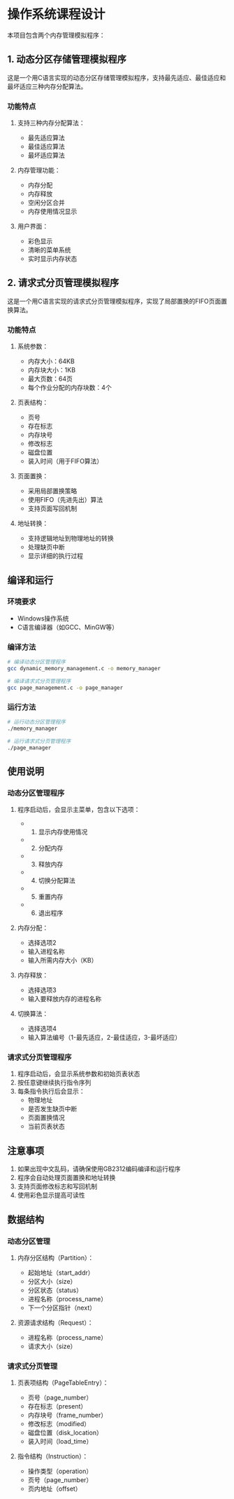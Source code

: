 # 操作系统课程设计

本项目包含两个内存管理模拟程序：

## 1. 动态分区存储管理模拟程序

这是一个用C语言实现的动态分区存储管理模拟程序，支持最先适应、最佳适应和最坏适应三种内存分配算法。

### 功能特点

1. 支持三种内存分配算法：
   
   - 最先适应算法
   - 最佳适应算法
   - 最坏适应算法
2. 内存管理功能：
   
   - 内存分配
   - 内存释放
   - 空闲分区合并
   - 内存使用情况显示
3. 用户界面：
   
   - 彩色显示
   - 清晰的菜单系统
   - 实时显示内存状态

## 2. 请求式分页管理模拟程序

这是一个用C语言实现的请求式分页管理模拟程序，实现了局部置换的FIFO页面置换算法。

### 功能特点

1. 系统参数：
   
   - 内存大小：64KB
   - 内存块大小：1KB
   - 最大页数：64页
   - 每个作业分配的内存块数：4个
2. 页表结构：
   
   - 页号
   - 存在标志
   - 内存块号
   - 修改标志
   - 磁盘位置
   - 装入时间（用于FIFO算法）
3. 页面置换：
   
   - 采用局部置换策略
   - 使用FIFO（先进先出）算法
   - 支持页面写回机制
4. 地址转换：
   
   - 支持逻辑地址到物理地址的转换
   - 处理缺页中断
   - 显示详细的执行过程

## 编译和运行

### 环境要求

- Windows操作系统
- C语言编译器（如GCC、MinGW等）

### 编译方法

```bash
# 编译动态分区管理程序
gcc dynamic_memory_management.c -o memory_manager

# 编译请求式分页管理程序
gcc page_management.c -o page_manager
```

### 运行方法

```bash
# 运行动态分区管理程序
./memory_manager

# 运行请求式分页管理程序
./page_manager
```

## 使用说明

### 动态分区管理程序

1. 程序启动后，会显示主菜单，包含以下选项：
   
   - 1. 显示内存使用情况
   - 2. 分配内存
   - 3. 释放内存
   - 4. 切换分配算法
   - 5. 重置内存
   - 6. 退出程序
2. 内存分配：
   
   - 选择选项2
   - 输入进程名称
   - 输入所需内存大小（KB）
3. 内存释放：
   
   - 选择选项3
   - 输入要释放内存的进程名称
4. 切换算法：
   
   - 选择选项4
   - 输入算法编号（1-最先适应，2-最佳适应，3-最坏适应）

### 请求式分页管理程序

1. 程序启动后，会显示系统参数和初始页表状态
2. 按任意键继续执行指令序列
3. 每条指令执行后会显示：
   - 物理地址
   - 是否发生缺页中断
   - 页面置换情况
   - 当前页表状态

## 注意事项

1. 如果出现中文乱码，请确保使用GB2312编码编译和运行程序
2. 程序会自动处理页面置换和地址转换
3. 支持页面修改标志和写回机制
4. 使用彩色显示提高可读性

## 数据结构

### 动态分区管理

1. 内存分区结构（Partition）：
   
   - 起始地址（start_addr）
   - 分区大小（size）
   - 分区状态（status）
   - 进程名称（process_name）
   - 下一个分区指针（next）
2. 资源请求结构（Request）：
   
   - 进程名称（process_name）
   - 请求大小（size）

### 请求式分页管理

1. 页表项结构（PageTableEntry）：
   
   - 页号（page_number）
   - 存在标志（present）
   - 内存块号（frame_number）
   - 修改标志（modified）
   - 磁盘位置（disk_location）
   - 装入时间（load_time）
2. 指令结构（Instruction）：
   
   - 操作类型（operation）
   - 页号（page_number）
   - 页内地址（offset）


